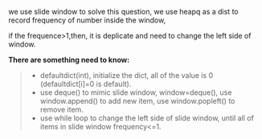 we use slide window to solve this question, we use heapq as a dist to record frequency of number inside the window, 

if the frequence>1,then, it is deplicate and need to change the left side of window.

**There are something need to know:**
>+ defaultdict(int), initialize the dict, all of the value is 0 (defaultdict[i]=0 is default).
>+ use deque() to mimic slide window, window=deque(), use window.append() to add new item, use window.popleft() to remove item.
>+ use while loop to change the left side of slide window, until all of items in slide window frequency<=1.
